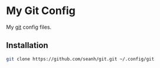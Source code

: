 My Git Config
=============

My [git](https://git-scm.com/) config files.

Installation
------------

```bash
git clone https://github.com/seanh/git.git ~/.config/git
```
